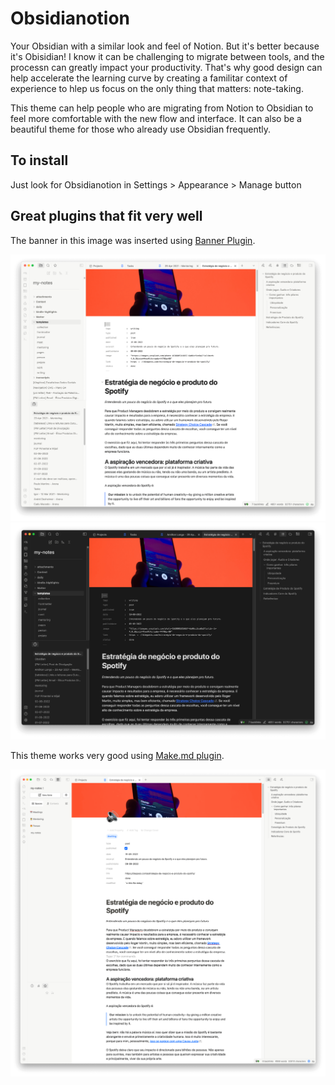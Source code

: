 # Obsidianotion

Your Obsidian with a similar look and feel of Notion. But it's better because it's Obisidian!
I know it can be challenging to migrate between tools, and the processn can greatly impact your productivity. That's why good design can help accelerate the learning curve by creating a familitar context of experience to hlep us focus on the only thing that matters: note-taking.

This theme can help people who are migrating from Notion to Obsidian to feel more comfortable with the new flow and interface. It can also be a beautiful theme for those who already use Obsidian frequently.

## To install

Just look for Obsidianotion in Settings > Appearance > Manage button

## Great plugins that fit very well

The banner in this image was inserted using [Banner Plugin](https://github.com/noatpad/obsidian-banners).

![](cover-banner.png)
![](dark-version.png)

This theme works very good using [Make.md plugin](https://github.com/Make-md/makemd).

![](cover-makemd.png)

